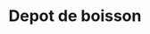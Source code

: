 ---
title: "Depot de boisson"
url: /oume/depot-de-boisson-rue-quartier-commerce/
shop: Spirituosen
---